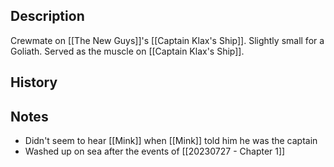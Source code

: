 ## Description
Crewmate on [[The New Guys]]'s [[Captain Klax's Ship]]. Slightly small for a Goliath. Served as the muscle on [[Captain Klax's Ship]].

## History


## Notes
* Didn't seem to hear [[Mink]] when [[Mink]] told him he was the captain
* Washed up on sea after the events of [[20230727 - Chapter 1]]